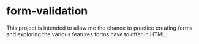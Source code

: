 # form-validation
This project is intended to allow me the chance to practice creating forms and exploring the various features forms have to offer in HTML.
